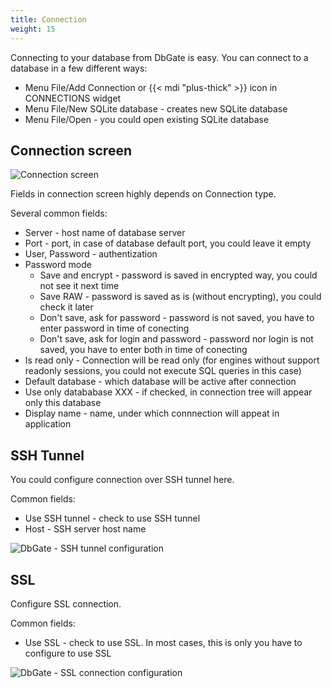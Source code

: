 ```yaml
---
title: Connection
weight: 15
---
```


Connecting to your database from DbGate is easy. You can connect to a database in a few different ways:

* Menu File/Add Connection or {{< mdi "plus-thick" >}} icon in CONNECTIONS widget
* Menu File/New SQLite database - creates new SQLite database
* Menu File/Open - you could open existing SQLite database

## Connection screen
![Connection screen](https://media.dbgate.io/img/new-connection-light.png)

Fields in connection screen highly depends on Connection type.

Several common fields:

* Server - host name of database server
* Port - port, in case of database default port, you could leave it empty
* User, Password - authentization
* Password mode
    * Save and encrypt - password is saved in encrypted way, you could not see it next time
    * Save RAW - password is saved as is (without encrypting), you could check it later
    * Don't save, ask for password - password is not saved, you have to enter password in time of conecting
    * Don't save, ask for login and password - password nor login is not saved, you have to enter both in time of conecting
* Is read only - Connection will be read only (for engines without support readonly sessions, you could not execute SQL queries in this case)
* Default database - which database will be active after connection
* Use only datababase XXX - if checked, in connection tree will appear only this database
* Display name - name, under which connnection will appeat in application

## SSH Tunnel
You could configure connection over SSH tunnel here. 

Common fields:
* Use SSH tunnel - check to use SSH tunnel
* Host - SSH server host name

![DbGate - SSH tunnel configuration](https://media.dbgate.io/img/connection-sshtunnel-window-light.png)

## SSL
Configure SSL connection.

Common fields:
* Use SSL - check to use SSL. In most cases, this is only you have to configure to use SSL

![DbGate - SSL connection configuration](https://media.dbgate.io/img/connection-ssl-window-light.png)
